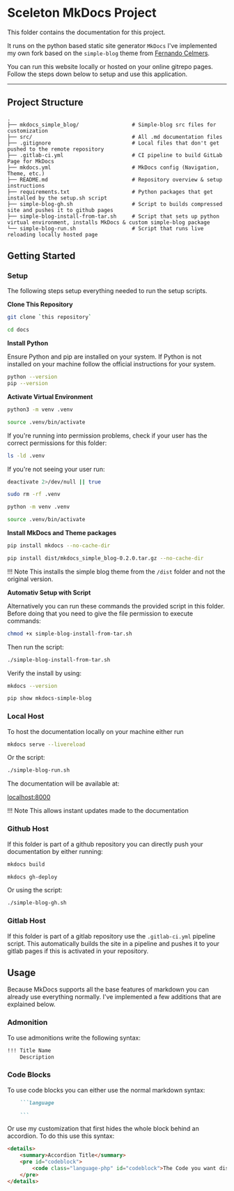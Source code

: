 # Sceleton MkDocs Project

This folder contains the documentation for this project. 

It runs on the python based static site generator `MkDocs` I've implemented my own fork based on the `simple-blog` theme from [Fernando Celmers](https://github.com/FernandoCelmer/mkdocs-simple-blog).

You can run this website locally or hosted on your online gitrepo pages. Follow the steps down below to setup and use this application.

---

## Project Structure 

```
.
├── mkdocs_simple_blog/                 # Simple-blog src files for customization
├── src/                                # All .md documentation files
├── .gitignore                          # Local files that don't get pushed to the remote repository
├── .gitlab-ci.yml                      # CI pipeline to build GitLab Page for MkDocs
├── mkdocs.yml                          # MkDocs config (Navigation, Theme, etc.)
├── README.md                           # Repository overview & setup instructions
├── requirements.txt                    # Python packages that get installed by the setup.sh script
├── simple-blog-gh.sh                   # Script to builds compressed site and pushes it to github pages
├── simple-blog-install-from-tar.sh     # Script that sets up python virtual environment, installs MkDocs & custom simple-blog package
└── simple-blog-run.sh                  # Script that runs live reloading locally hosted page
```

## **Getting Started**

### Setup

The following steps setup everything needed to run the setup scripts.

**Clone This Repository**

```bash
git clone `this repository`

cd docs
```

**Install Python**

Ensure Python and pip are installed on your system. If Python is not installed on your machine follow the official instructions for your system.

```bash
python --version
pip --version
```

**Activate Virtual Environment**

```bash
python3 -m venv .venv

source .venv/bin/activate
```

If you're running into permission problems, check if your user has the correct permissions for this folder:

```bash
ls -ld .venv
```

If you're not seeing your user run:

```bash
deactivate 2>/dev/null || true

sudo rm -rf .venv

python -m venv .venv

source .venv/bin/activate
```

**Install MkDocs and Theme packages**

```bash
pip install mkdocs --no-cache-dir

pip install dist/mkdocs_simple_blog-0.2.0.tar.gz --no-cache-dir
```

!!! Note
    This installs the simple blog theme from the `/dist` folder and not the original version.

**Automativ Setup with Script**

Alternatively you can run these commands the provided script in this folder. Before doing that you need to give the file permission to execute commands:

```bash
chmod +x simple-blog-install-from-tar.sh
```

Then run the script:

```bash
./simple-blog-install-from-tar.sh
```

Verify the install by using:

```bash
mkdocs --version 

pip show mkdocs-simple-blog
```

### Local Host

To host the documentation locally on your machine either run 

```bash
mkdocs serve --livereload
```

Or the script:

```bash
./simple-blog-run.sh
```

The documentation will be available at:

[localhost:8000](http://127.0.0.1:8000)

!!! Note 
    This allows instant updates made to the documentation

### Github Host

If this folder is part of a github repository you can directly push your documentation by either running:

```bash
mkdocs build

mkdocs gh-deploy
```

Or using the script:

```bash
./simple-blog-gh.sh
```

### Gitlab Host

If this folder is part of a gitlab repository use the `.gitlab-ci.yml` pipeline script. This automatically builds the site in a pipeline and pushes it to your gitlab pages if this  is activated in your repository.

## **Usage**

Because MkDocs supports all the base features of markdown you can already use everything normally. I've implemented a few additions that are explained below.

### Admonition

To use admonitions write the following syntax:

```md
!!! Title Name
    Description
```

### Code Blocks

To use code blocks you can either use the normal markdown syntax:

```md
    ```language

    ```
```

Or use my customization that first hides the whole block behind an accordion. To do this use this syntax:

```md
<details>
    <summary>Accordion Title</summary>
    <pre id="codeblock">
        <code class="language-php" id="codeblock">The Code you want display goes here</code>
    </pre>
</details>
```

